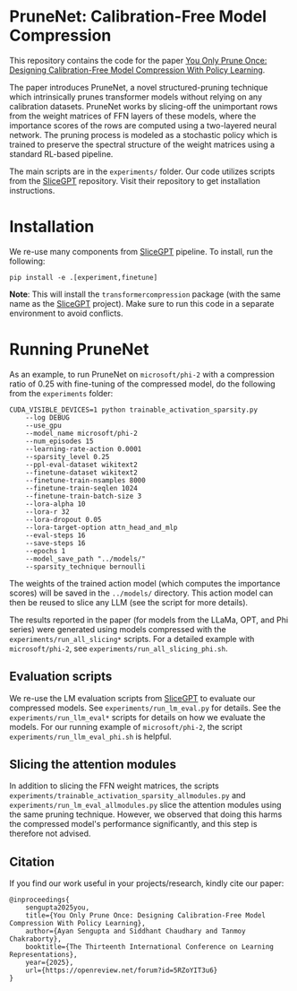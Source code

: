 # PruneNet: Calibration-Free Model Compression

This repository contains the code for the paper
[You Only Prune Once: Designing Calibration-Free Model Compression With Policy Learning](https://arxiv.org/abs/2501.15296).

The paper introduces PruneNet, a novel structured-pruning technique which
intrinsically prunes transformer models without relying on any calibration
datasets. PruneNet works by slicing-off the unimportant rows from the weight
matrices of FFN layers of these models, where the importance scores of the rows
are computed using a two-layered neural network. The pruning process is modeled
as a stochastic policy which is trained to preserve the spectral structure of
the weight matrices using a standard RL-based pipeline.

The main scripts are in the `experiments/` folder. Our code utilizes scripts
from the [SliceGPT](https://github.com/microsoft/TransformerCompression)
repository. Visit their repository to get installation instructions.

# Installation

We re-use many components from
[SliceGPT](https://github.com/microsoft/TransformerCompression) pipeline. To
install, run the following:

    pip install -e .[experiment,finetune]

**Note**: This will install the `transformercompression` package (with the same name
as the [SliceGPT](https://github.com/microsoft/TransformerCompression) project).
Make sure to run this code in a separate environment to avoid conflicts.

# Running PruneNet

As an example, to run PruneNet on `microsoft/phi-2` with a compression ratio of
$0.25$ with fine-tuning of the compressed model, do the following from the
`experiments` folder:

    CUDA_VISIBLE_DEVICES=1 python trainable_activation_sparsity.py
        --log DEBUG
        --use_gpu
        --model_name microsoft/phi-2
        --num_episodes 15
        --learning-rate-action 0.0001
        --sparsity_level 0.25
        --ppl-eval-dataset wikitext2
        --finetune-dataset wikitext2
        --finetune-train-nsamples 8000
        --finetune-train-seqlen 1024
        --finetune-train-batch-size 3
        --lora-alpha 10
        --lora-r 32
        --lora-dropout 0.05
        --lora-target-option attn_head_and_mlp
        --eval-steps 16
        --save-steps 16
        --epochs 1
        --model_save_path "../models/"
        --sparsity_technique bernoulli

The weights of the trained action model (which computes the importance scores)
will be saved in the `../models/` directory. This action model can then be
reused to slice any LLM (see the script for more details).

The results reported in the paper (for models from the LLaMa, OPT, and Phi
series) were generated using models compressed with the
`experiments/run_all_slicing*` scripts. For a detailed example with
`microsoft/phi-2`, see `experiments/run_all_slicing_phi.sh`.

## Evaluation scripts

We re-use the LM evaluation scripts from
[SliceGPT](https://github.com/microsoft/TransformerCompression) to evaluate our
compressed models. See `experiments/run_lm_eval.py` for details. See the
`experiments/run_llm_eval*` scripts for details on how we evaluate the models.
For our running example of `microsoft/phi-2`, the script
`experiments/run_llm_eval_phi.sh` is helpful.

## Slicing the attention modules

In addition to slicing the FFN weight matrices, the scripts
`experiments/trainable_activation_sparsity_allmodules.py` and
`experiments/run_lm_eval_allmodules.py` slice the attention modules using the
same pruning technique. However, we observed that doing this harms the
compressed model's performance significantly, and this step is therefore not
advised.

## Citation

If you find our work useful in your projects/research, kindly cite our paper:

    @inproceedings{
        sengupta2025you,
        title={You Only Prune Once: Designing Calibration-Free Model Compression With Policy Learning},
        author={Ayan Sengupta and Siddhant Chaudhary and Tanmoy Chakraborty},
        booktitle={The Thirteenth International Conference on Learning Representations},
        year={2025},
        url={https://openreview.net/forum?id=5RZoYIT3u6}
    }
